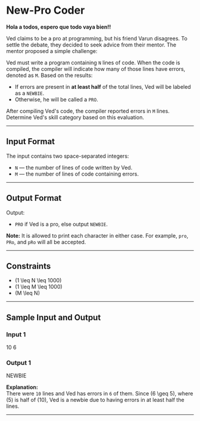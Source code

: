 # New-Pro Coder

**Hola a todos, espero que todo vaya bien!!**

Ved claims to be a pro at programming, but his friend Varun disagrees. To settle the debate, they decided to seek advice from their mentor. The mentor proposed a simple challenge:

Ved must write a program containing `N` lines of code. When the code is compiled, the compiler will indicate how many of those lines have errors, denoted as `M`. Based on the results:

- If errors are present in **at least half** of the total lines, Ved will be labeled as a `NEWBIE`.
- Otherwise, he will be called a `PRO`.

After compiling Ved's code, the compiler reported errors in `M` lines. Determine Ved's skill category based on this evaluation.

---

## Input Format
The input contains two space-separated integers:
- `N` — the number of lines of code written by Ved.
- `M` — the number of lines of code containing errors.

---

## Output Format
Output:
- `PRO` if Ved is a pro, else output `NEWBIE`.

**Note:** It is allowed to print each character in either case. For example, `pro`, `PRo`, and `pRo` will all be accepted.

---

## Constraints
- \(1 \leq N \leq 1000\)
- \(1 \leq M \leq 1000\)
- \(M \leq N\)

---

## Sample Input and Output

### Input 1

10 6

### Output 1

NEWBIE

**Explanation:**  
There were `10` lines and Ved has errors in `6` of them. Since \(6 \geq 5\), where \(5\) is half of \(10\), Ved is a newbie due to having errors in at least half the lines.

---
